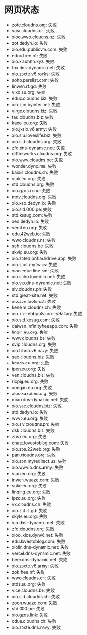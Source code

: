 # 网页状态
- zote.cloudns.org: 失败
- vast.cloudns.ch: 失败
- xioo.wwo.cloudns.nz: 失败
- zot.dedyn.io: 失败
- xio.edu.publicvm.com: 失败
- educ.free.nf: 失败
- xio.xiaohhh.xyz: 失败
- fox.dns-dynamic.net: 失败
- xio.zoxte.v6.rocks: 失败
- soho.perslist.com: 失败
- linwen.rf.gd: 失败
- viko.eu.org: 失败
- educ.cloudns.biz: 失败
- xio.zon.byinter.net: 失败
- virgo.cloudns.biz: 失败
- tau.cloudns.biz: 失败
- kaxoi.eu.org: 失败
- xio.jxsio.v6.army: 失败
- xio.stu.loveslife.biz: 失败
- xio.std.cloudns.org: 失败
- zfo.dns-dynamic.net: 失败
- diffireworks.cloudns.org: 失败
- xio.wwv.cloudns.be: 失败
- wonder.dynx.me: 失败
- kaixin.cloudns.ch: 失败
- vipk.eu.org: 失败
- std.cloudns.org: 失败
- xio.gzos.rr.nu: 失败
- mov.cloudns.org: 失败
- xio.xeo.dedyn.io: 失败
- xio.std.000.pe: 失败
- std.kesug.com: 失败
- xeo.dedyn.io: 失败
- vercl.eu.org: 失败
- edu.42web.io: 失败
- wwo.cloudns.nz: 失败
- sch.cloudns.be: 失败
- skvip.eu.org: 失败
- xio.zoten.onflashdrive.app: 失败
- xio.zoot.myfw.us: 失败
- xioo.educ.line.pm: 失败
- xio.soho.lovedub.net: 失败
- xio.vip.dns-dynamic.net: 失败
- siv.cloudns.ph: 失败
- std.great-site.net: 失败
- xio.zon.lookin.at: 失败
- kenelm.cloudns.ch: 失败
- xio.xn--ebbpo8a.xn--y9a3aq: 失败
- xio.std.kesug.com: 失败
- daiwen.infinityfreeapp.com: 失败
- linqin.eu.org: 失败
- wwv.cloudns.be: 失败
- svip.cloudns.org: 失败
- xio.lzhoo.v6.navy: 失败
- sac.cloudns.biz: 失败
- kcoco.eu.org: 失败
- ipen.eu.org: 失败
- ven.cloudns.biz: 失败
- ricpig.eu.org: 失败
- xongan.eu.org: 失败
- xioo.kaxoi.eu.org: 失败
- miao.dns-dynamic.net: 失败
- xio.sac.cloudns.biz: 失败
- std.dedyn.io: 失败
- wvvp.eu.org: 失败
- xio.siv.cloudns.ph: 失败
- dsk.cloudns.biz: 失败
- zosx.eu.org: 失败
- chatz.lovestoblog.com: 失败
- xio.zos.22web.org: 失败
- pan.cloudns.org: 失败
- xio.zon.myredirect.us: 失败
- xio.wwvio.dns.army: 失败
- vipn.eu.org: 失败
- inwen.wuaze.com: 失败
- suke.eu.org: 失败
- linqing.eu.org: 失败
- ipzo.eu.org: 失败
- vx.cloudns.ch: 失败
- xio.zot.rf.gd: 失败
- skyle.eu.org: 失败
- vip.dns-dynamic.net: 失败
- zfo.cloudns.org: 失败
- xioo.jxios.dynv6.net: 失败
- edu.lovestoblog.com: 失败
- xiolin.dns-dynamic.net: 失败
- vercel.dns-dynamic.net: 失败
- beer.dns-dynamic.net: 失败
- xio.zoxte.v6.army: 失败
- zok.free.nf: 失败
- wwo.cloudns.ch: 失败
- stds.eu.org: 失败
- vice.cloudns.be: 失败
- xio.std.cloudns.ch: 失败
- zoon.wuaze.com: 失败
- std.000.pe: 失败
- xio.gzos.link: 失败
- cdue.cloudns.ch: 失败
- xio.zoxte.dns.navy: 失败
